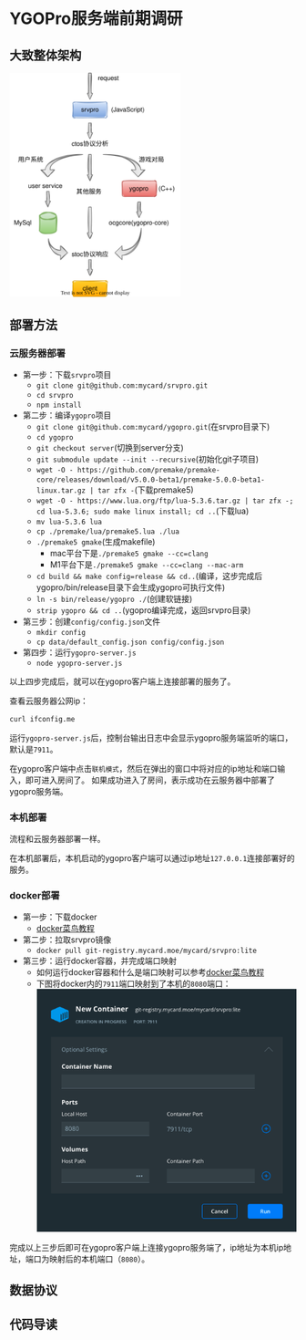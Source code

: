 # YGOPro服务端前期调研

## 大致整体架构

<img src="../../assets/ygopro-server.drawio.svg" width=300 high=300>

## 部署方法
### 云服务器部署
- 第一步：下载`srvpro`项目
  - `git clone git@github.com:mycard/srvpro.git`
  - `cd srvpro`
  - `npm install`
- 第二步：编译`ygopro`项目
  - `git clone git@github.com:mycard/ygopro.git`(在srvpro目录下)
  - `cd ygopro`
  - `git checkout server`(切换到server分支)
  - `git submodule update --init --recursive`(初始化git子项目)
  - `wget -O - https://github.com/premake/premake-core/releases/download/v5.0.0-beta1/premake-5.0.0-beta1-linux.tar.gz | tar zfx -`(下载premake5)
  - `wget -O - https://www.lua.org/ftp/lua-5.3.6.tar.gz | tar zfx -; cd lua-5.3.6; sudo make linux install; cd ..`(下载lua)
  - `mv lua-5.3.6 lua`
  - `cp ./premake/lua/premake5.lua ./lua`
  - `./premake5 gmake`(生成makefile)
    - mac平台下是`./premake5 gmake --cc=clang`
    - M1平台下是`./premake5 gmake --cc=clang --mac-arm`
  - `cd build && make config=release && cd..`(编译，这步完成后ygopro/bin/release目录下会生成ygopro可执行文件)
  - `ln -s bin/release/ygopro ./`(创建软链接)
  - `strip ygopro && cd ..`(ygopro编译完成，返回srvpro目录)
- 第三步：创建`config/config.json`文件
  - `mkdir config`
  - `cp data/default_config.json config/config.json`
- 第四步：运行`ygopro-server.js`
  - `node ygopro-server.js`

以上四步完成后，就可以在ygopro客户端上连接部署的服务了。

查看云服务器公网ip：
```bash
curl ifconfig.me
```

运行`ygopro-server.js`后，控制台输出日志中会显示ygopro服务端监听的端口，默认是`7911`。

在ygopro客户端中点击`联机模式`，然后在弹出的窗口中将对应的ip地址和端口输入，即可进入房间了。
如果成功进入了房间，表示成功在云服务器中部署了ygopro服务端。


### 本机部署
流程和云服务器部署一样。

在本机部署后，本机启动的ygopro客户端可以通过ip地址`127.0.0.1`连接部署好的服务。

### docker部署
- 第一步：下载docker
  - [docker菜鸟教程](https://www.runoob.com/docker/docker-tutorial.html)
- 第二步：拉取srvpro镜像
  - `docker pull git-registry.mycard.moe/mycard/srvpro:lite`
- 第三步：运行docker容器，并完成端口映射
  - 如何运行docker容器和什么是端口映射可以参考[docker菜鸟教程](https://www.runoob.com/docker/docker-container-usage.html)
  - 下图将docker内的`7911`端口映射到了本机的`8080`端口：<img src="../../assets/docker-port-map.png">

完成以上三步后即可在ygopro客户端上连接ygopro服务端了，ip地址为本机ip地址，端口为映射后的本机端口（`8080`）。
  
## 数据协议

## 代码导读
